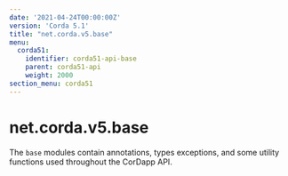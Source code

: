 ```yaml
---
date: '2021-04-24T00:00:00Z'
version: 'Corda 5.1'
title: "net.corda.v5.base"
menu:
  corda51:
    identifier: corda51-api-base
    parent: corda51-api
    weight: 2000
section_menu: corda51
---
```

# net.corda.v5.base
The `base` modules contain annotations, types exceptions, and some utility functions used throughout the CorDapp API.
